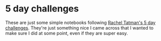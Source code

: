 # 5 day challenges

These are just some simple notebooks following [Rachel Tatman's 5 day challenges](https://www.kaggle.com/rtatman/list-of-5-day-challenges). They're just something nice I came across that I wanted to make sure I did at some point, even if they are super easy.
